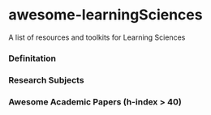 # awesome-learningSciences
A list of resources and toolkits for Learning Sciences

### Definitation

### Research Subjects

### Awesome Academic Papers (h-index > 40)
